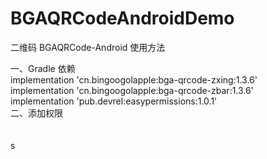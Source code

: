 # BGAQRCodeAndroidDemo
二维码
BGAQRCode-Android 使用方法

一、Gradle 依赖  
  implementation 'cn.bingoogolapple:bga-qrcode-zxing:1.3.6'  
  implementation 'cn.bingoogolapple:bga-qrcode-zbar:1.3.6'  
  implementation 'pub.devrel:easypermissions:1.0.1'  
二、添加权限  
  <uses-permission android:name="android.permission.CAMERA"/>  
  <uses-permission android:name="android.permission.VIBRATE"/>  
  <uses-permission android:name="android.permission.READ_EXTERNAL_STORAGE" />
s
